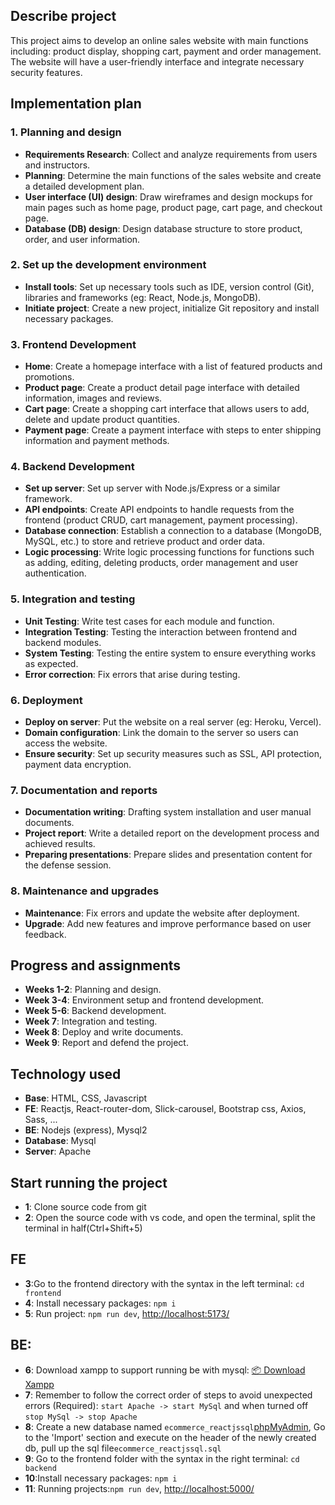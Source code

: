 ## Describe project
This project aims to develop an online sales website with main functions including: product display, shopping cart, payment and order management. The website will have a user-friendly interface and integrate necessary security features.

## Implementation plan

### 1. Planning and design
- **Requirements Research**: Collect and analyze requirements from users and instructors.
- **Planning**: Determine the main functions of the sales website and create a detailed development plan.
- **User interface (UI) design**: Draw wireframes and design mockups for main pages such as home page, product page, cart page, and checkout page.
- **Database (DB) design**: Design database structure to store product, order, and user information.

### 2. Set up the development environment
- **Install tools**: Set up necessary tools such as IDE, version control (Git), libraries and frameworks (eg: React, Node.js, MongoDB).
- **Initiate project**: Create a new project, initialize Git repository and install necessary packages.

### 3. Frontend Development
- **Home**: Create a homepage interface with a list of featured products and promotions.
- **Product page**: Create a product detail page interface with detailed information, images and reviews.
- **Cart page**: Create a shopping cart interface that allows users to add, delete and update product quantities.
- **Payment page**: Create a payment interface with steps to enter shipping information and payment methods.

### 4. Backend Development
- **Set up server**: Set up server with Node.js/Express or a similar framework.
- **API endpoints**: Create API endpoints to handle requests from the frontend (product CRUD, cart management, payment processing).
- **Database connection**: Establish a connection to a database (MongoDB, MySQL, etc.) to store and retrieve product and order data.
- **Logic processing**: Write logic processing functions for functions such as adding, editing, deleting products, order management and user authentication.

### 5. Integration and testing
- **Unit Testing**: Write test cases for each module and function.
- **Integration Testing**: Testing the interaction between frontend and backend modules.
- **System Testing**: Testing the entire system to ensure everything works as expected.
- **Error correction**: Fix errors that arise during testing.

### 6. Deployment
- **Deploy on server**: Put the website on a real server (eg: Heroku, Vercel).
- **Domain configuration**: Link the domain to the server so users can access the website.
- **Ensure security**: Set up security measures such as SSL, API protection, payment data encryption.

### 7. Documentation and reports
- **Documentation writing**: Drafting system installation and user manual documents.
- **Project report**: Write a detailed report on the development process and achieved results.
- **Preparing presentations**: Prepare slides and presentation content for the defense session.

### 8. Maintenance and upgrades
- **Maintenance**: Fix errors and update the website after deployment.
- **Upgrade**: Add new features and improve performance based on user feedback.

## Progress and assignments
- **Weeks 1-2**: Planning and design.
- **Week 3-4**: Environment setup and frontend development.
- **Week 5-6**: Backend development.
- **Week 7**: Integration and testing.
- **Week 8**: Deploy and write documents.
- **Week 9**: Report and defend the project.

## Technology used
- **Base**: HTML, CSS, Javascript
- **FE**: Reactjs, React-router-dom, Slick-carousel, Bootstrap css, Axios, Sass, ...
- **BE**: Nodejs (express), Mysql2
- **Database**: Mysql
- **Server**: Apache

## Start running the project
- **1**: Clone source code from git
- **2**: Open the source code with vs code, and open the terminal, split the terminal in half(Ctrl+Shift+5)
## FE
- **3**:Go to the frontend directory with the syntax in the left terminal: `cd frontend`
- **4**: Install necessary packages: `npm i`
- **5**: Run project: `npm run dev`, [http://localhost:5173/](http://localhost:5173/)
## BE:
- **6**: Download xampp to support running be with mysql: [📦 Download Xampp](https://www.apachefriends.org/download.html)
- **7**: Remember to follow the correct order of steps to avoid unexpected errors (Required): `start Apache -> start MySql` and when turned off `stop MySql -> stop Apache`
- **8**: Create a new database named `ecommerce_reactjssql`[phpMyAdmin](http://localhost/phpmyadmin/index.php), Go to the 'Import' section and execute on the header of the newly created db, pull up the sql file`ecommerce_reactjssql.sql`
- **9**: Go to the frontend folder with the syntax in the right terminal: `cd backend`
- **10**:Install necessary packages: `npm i`
- **11**: Running projects:`npm run dev`, [http://localhost:5000/](http://localhost:5000/)
